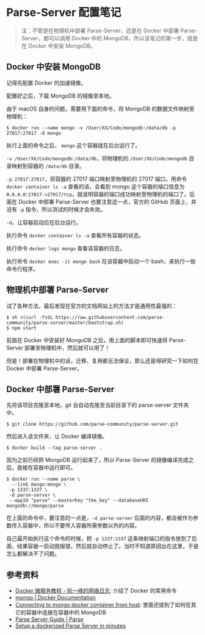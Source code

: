 # Parse-Server 配置笔记

> 注：不管是在物理机中部署 Parse-Server，还是在 Docker 中部署 Parse-Server，都可以调用 Docker 中的 MongoDB，所以该笔记的第一步，就是在 Docker 中安装 MongoDB。

## Docker 中安装 MongoDB

记得先配置 Docker 的加速镜像。

配置好之后，下载 MongoDB 的镜像至本地。

由于 macOS 自身的问题，需要用下面的命令，将 MongoDB 的数据文件映射至物理机：

```shell
$ docker run --name mongo -v /User/XX/Code/mongodb:/data/db -p 27017:27017 -d mongo
```

执行上面的命令之后， `mongo` 这个容器就在后台运行了。

`-v /User/XX/Code/mongodb:/data/db`，将物理机的 `/User/XX/Code/mongodb` 目录映射到容器的 `/data/db` 目录。

`-p 27017:27017`，将容器的 27017 端口映射至物理机的 27017 端口。用命令 `docker container ls -a` 查看的话，会看到 mongo 这个容器的端口信息为 `0.0.0.0:27017->27017/tcp`，就说明容器的端口成功映射至物理机的端口了。后面在 Docker 中部署 Parse-Server 也要注意这一点，官方的 GitHub 页面上，并没有 `-p` 指令，所以测试的时候才会失败。

`-d`，让容器启动后在后台运行。

执行命令 `docker container ls -a` 查看所有容器的状态。

执行命令 `docker logs mongo` 查看该容器的日志。

执行命令 `docker exec -it mongo bash` 在该容器中启动一个 bash，来执行一些命令行程序。

## 物理机中部署 Parse-Server

试了各种方法，最后发现在官方的文档网站上的方法才是通用性最强的：

```shell
$ sh <(curl -fsSL https://raw.githubusercontent.com/parse-community/parse-server/master/bootstrap.sh)
$ npm start
```

前面在 Docker 中安装好 MongoDB 之后，用上面的脚本即可快速将 Parse-Server 部署至物理机中，然后就可以用了！

但是！部署在物理机中的话，迁移、复用都无法保证，那么还是得研究一下如何在 Docker 中部署 Parse-Server。

## Docker 中部署 Parse-Server

先将该项目克隆至本地，git 会自动克隆至当前目录下的 parse-server 文件夹中。

```shell
$ git clone https://github.com/parse-community/parse-server.git
```

然后进入该文件夹，让 Docker 编译镜像。

```shell
$ docker build --tag parse-server .
```

因为之前已经把 MongoDB 运行起来了，所以 Parse-Server 的镜像编译完成之后，直接在容器中运行即可。

```shell
$ docker run --name parse \
  --link mongo:mongo \
 -p 1337:1337 \
 -d parse-server \
 --appId "parse" --masterKey "the_key" --databaseURI mongodb://mongo/parse
```

在上面的命令中，要注意的一点是，`-d parse-server` 后面的内容，都会被作为参数传入容器中，所以不要传入容器所需参数以外的内容。

自己最开始执行这个命令的时候，把 `-p 1337:1337` 这条映射端口的指令放到了后面，结果容器一启动就报错，然后就自动停止了。当时不知道原因出在这里，于是怎么都解决不了问题。

## 参考资料

- [Docker 微服务教程 - 阮一峰的网络日志](http://www.ruanyifeng.com/blog/2018/02/docker-wordpress-tutorial.html): 介绍了 Docker 的常用命令
- [mongo | Docker Documentation](https://docs.docker.com/samples/library/mongo/)
- [Connecting to mongo docker container from host](https://stackoverflow.com/questions/33336773/connecting-to-mongo-docker-container-from-host): 里面还提到了如何在其它的容器中连接在容器中的 MongoDB
- [Parse Server Guide | Parse](https://docs.parseplatform.org/parse-server/guide/)
- [Setup a dockerized Parse Server in minutes](https://codeburst.io/setup-a-dockerized-parse-server-in-minutes-9e3001324c9c)
